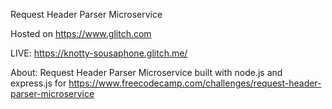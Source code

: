 Request Header Parser Microservice

Hosted on https://www.glitch.com

LIVE:
https://knotty-sousaphone.glitch.me/

About:
Request Header Parser Microservice built with node.js and express.js for
https://www.freecodecamp.com/challenges/request-header-parser-microservice
